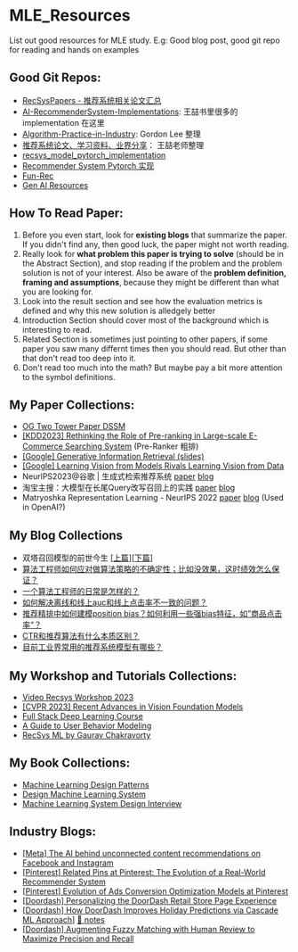 # MLE_Resources
List out good resources for MLE study. E.g: Good blog post, good git repo for reading and hands on examples

## Good Git Repos: 
- [RecSysPapers - 推荐系统相关论文汇总](https://github.com/tangxyw/RecSysPapers) 
- [AI-RecommenderSystem-Implementations](https://github.com/qizhong19920114/AI-RecommenderSystem-Implementations): 王喆书里很多的 implementation 在这里
- [Algorithm-Practice-in-Industry](https://github.com/Doragd/Algorithm-Practice-in-Industry): Gordon Lee 整理
- [推荐系统论文、学习资料、业界分享](https://github.com/wzhe06/Reco-papers)： 王喆老师整理
- [recsys_model_pytorch_implementation](https://github.com/qizhong19920114/recsys_model_pytorch_implementation)
- [Recommender System Pytorch 实现](https://github.com/QikaiXu/Recommender-System-Pytorch/tree/main)
- [Fun-Rec](https://github.com/datawhalechina/fun-rec/tree/master/docs)
- [Gen AI Resources](https://github.com/wel3kxial/AIGC_Resources/)


## How To Read Paper:
1.  Before you even start, look for __existing blogs__ that summarize the paper. If you didn't find any, then good luck, the paper might not worth reading. 
2.  Really look for __what problem this paper is trying to solve__ (should be in the Abstract Section), and stop reading if the problem and the problem solution is not of your interest. Also be aware of the __problem definition, framing and assumptions__, because they might be different than what you are looking for. 
3.  Look into the result section and see how the evaluation metrics is defined and why this new solution is alledgely better
4.  Introduction Section should cover most of the background which is interesting to read.
5.  Related Section is sometimes just pointing to other papers, if some paper you saw many differnt times then you should read. But other than that don't read too deep into it.
6.  Don't read too much into the math? But maybe pay a bit more attention to the symbol definitions. 


## My Paper Collections: 
- [OG Two Tower Paper DSSM](papers/[CIKM2013]%20Learning%20Deep%20Structured%20Semantic%20Models%20for%20Web%20Search%20using%20Clickthrough%20Data.pdf)
- [[KDD2023] Rethinking the Role of Pre-ranking in Large-scale E-Commerce Searching System](papers/[KDD2023]%20Rethinking%20the%20Role%20of%20Pre-ranking%20in%20Large-scale%20E-Commerce%20Searching%20System.pdf) (Pre-Ranker 粗排)
- [[Google] Generative Information Retrieval (slides)](https://docs.google.com/presentation/d/19lAeVzPkh20Ly855tKDkz1uv-1pHV_9GxfntiTJPUug/edit#slide=id.g2584b5dafc1_0_905)
- [[Google] Learning Vision from Models Rivals Learning Vision from Data](https://arxiv.org/pdf/2312.17742.pdf)
- NeurlPS2023@谷歌 | 生成式检索推荐系统 [paper](https://arxiv.org/abs/2305.05065) [blog](https://mp.weixin.qq.com/s/_lBb1Kc2xINdvccDsD--uQ)
- 淘宝主搜：大模型在长尾Query改写召回上的实践 [paper](https://arxiv.org/pdf/2311.03758.pdf) [blog](https://mp.weixin.qq.com/s/99MfXYFbz8KpHHJS7K3UQg)
- Matryoshka Representation Learning - NeurIPS 2022 [paper](https://arxiv.org/abs/2205.13147) [blog](https://zhuanlan.zhihu.com/p/680273451) (Used in OpenAI?)

## My Blog Collections
- 双塔召回模型的前世今生 [[上篇](https://zhuanlan.zhihu.com/p/430503952)][[下篇](https://zhuanlan.zhihu.com/p/441597009)]
- [算法工程师如何应对做算法策略的不确定性；比如没效果，这时绩效怎么保证？](https://www.zhihu.com/question/519431659/answer/2381893430)
- [一个算法工程师的日常是怎样的？](https://www.zhihu.com/question/29692814/answer/1644279431)
- [如何解决离线和线上auc和线上点击率不一致的问题？](https://www.zhihu.com/question/305823078/answer/1627340815)
- [推荐精排中如何建模position bias？如何利用一些强bias特征，如”商品点击率“？](https://www.zhihu.com/question/441981206/answer/2351404272)
- [CTR和推荐算法有什么本质区别？](https://www.zhihu.com/question/341529083/answer/1629035133)
- [目前工业界常用的推荐系统模型有哪些？](https://www.zhihu.com/question/314773668/answer/2259594886)

## My Workshop and Tutorials Collections: 
- [Video Recsys Workshop 2023](https://videorecsys.com/)
- [[CVPR 2023] Recent Advances in Vision Foundation Models](https://vlp-tutorial.github.io/)
- [Full Stack Deep Learning Course](https://fullstackdeeplearning.com/spring2021/lecture-7/)
- [A Guide to User Behavior Modeling](https://blog.reachsumit.com/posts/2024/01/user-behavior-modeling-recsys/)
- [RecSys ML by Gaurav Chakravorty](https://www.youtube.com/@recsysml)

## My Book Collections:
- [Machine Learning Design Patterns](https://www.amazon.com/Machine-Learning-Design-Patterns-Preparation/dp/1098115783/ref=sr_1_1?crid=37W2FAR2PPETR&keywords=machine+learning+design+patterns&qid=1706471977&sprefix=machine+leanring+desin+%2Caps%2C560&sr=8-1)
- [Design Machine Learning System](https://www.amazon.com/Designing-Machine-Learning-Systems-Production-Ready/dp/1098107969/ref=sr_1_1?crid=10KEYUVV5792P&keywords=machine+learning+chip+huyen&qid=1706472049&sprefix=machine+learning+chip%2Caps%2C388&sr=8-1)
- [Machine Learning System Design Interview](https://www.amazon.com/Machine-Learning-System-Design-Interview/dp/1736049127/ref=sr_1_1?crid=2K7OZJG6DEZ2C&keywords=machine+learning+system+design&qid=1706472036&sprefix=machine+learning+sys%2Caps%2C174&sr=8-1)


## Industry Blogs:
- [[Meta] The AI behind unconnected content recommendations on Facebook and Instagram](https://ai.meta.com/blog/ai-unconnected-content-recommendations-facebook-instagram/)
- [[Pinterest] Related Pins at Pinterest:
The Evolution of a Real-World Recommender System](https://arxiv.org/pdf/1702.07969.pdf)
- [[Pinterest] Evolution of Ads Conversion Optimization Models at Pinterest](https://medium.com/pinterest-engineering/evolution-of-ads-conversion-optimization-models-at-pinterest-84b244043d51)
- [[Doordash] Personalizing the DoorDash Retail Store Page Experience](https://doordash.engineering/2023/12/12/personalizing-the-doordash-retail-store-page-experience/amp/)
- [[Doordash] How DoorDash Improves Holiday Predictions via Cascade ML Approach](https://doordash.engineering/2023/08/31/how-doordash-improves-holiday-predictions-via-cascade-ml-approach/)] [📝 notes](https://github.com/qizhong19920114/MLE_Resources/blob/main/notes/how-doordash-improves-holiday-predictions-via-cascade-ml-approach.txt)
- [[Doordash] Augmenting Fuzzy Matching with Human Review to Maximize Precision and Recall](https://doordash.engineering/2022/10/18/augmenting-fuzzy-matching-with-human-review-to-maximize-precision-and-recall/)
